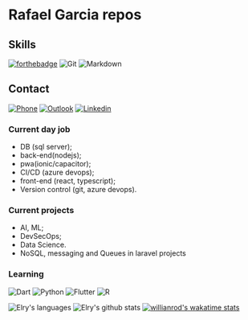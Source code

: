 # Rafael Garcia repos

## Skills
[![forthebadge](https://forthebadge.com/images/badges/compatibility-emacs.svg)](https://forthebadge.com)
![Git](https://img.shields.io/badge/git%20-%23F05033.svg?&style=for-the-badge&logo=git&logoColor=white)
![Markdown](https://img.shields.io/badge/markdown-%23000000.svg?&style=for-the-badge&logo=markdown&logoColor=white)

## Contact
[![Phone](https://img.shields.io/badge/Phone:+5519983147101-black?style=for-the-badge&logo=hire)](+5519983147101)
[![Outlook](https://img.shields.io/badge/outlook-blue?style=for-the-badge&logo=outlook)](rafaelgarcialima@outlook.com)
[![Linkedin](https://img.shields.io/badge/linkedin%20-%230077B5.svg?&style=for-the-badge&logo=linkedin&logoColor=white)](https://www.linkedin.com/in/rafael-garcia-0a8368ba/)
<!-- [![Linkedin](https://img.shields.io/badge/gmail-white?style=for-the-badge&logo=gmail)]() -->

### Current day job
- DB (sql server);
- back-end(nodejs);
- pwa(ionic/capacitor);
- CI/CD (azure devops);
- front-end (react, typescript);
- Version control (git, azure devops).

### Current projects
- AI, ML;
- DevSecOps;
- Data Science.
- NoSQL, messaging and Queues in laravel projects

### Learning
![Dart](https://img.shields.io/badge/dart-blue?style=for-the-badge&logo=dart)
![Python](https://img.shields.io/badge/python-black?style=for-the-badge&logo=python)
![Flutter](https://img.shields.io/badge/flutter-blue?style=for-the-badge&logo=flutter)
![R](https://img.shields.io/badge/r-%23276DC3.svg?&style=for-the-badge&logo=r&logoColor=white)

![Elry's languages](https://github-readme-stats.vercel.app/api/top-langs/?username=Elry&theme=tokyonight&hide=html,css&langs_count=8&layout=compact)
![Elry's github stats](https://github-readme-stats.vercel.app/api?username=Elry&show_icons=true&theme=tokyonight&count_private=true&hide=contribs)
[![willianrod's wakatime stats](https://github-readme-stats.vercel.app/api/wakatime?username=Elry)](https://github.com/anuraghazra/github-readme-stats)
